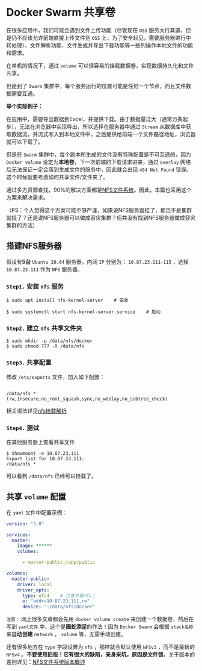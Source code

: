 # Docker Swarm 共享卷

在很多应用中，我们可能会遇到文件上传功能（尽管现在 `OSS` 服务大行其道，但是仍不应该允许前端直接上传文件到 `OSS` 上，为了安全起见，需要服务器进行中转处理）、文件解析功能、文件生成并导出下载功能等一些列操作本地文件的功能和需求。

在单机的情况下，通过 `volume` 可以很容易的挂载数据卷，实现数据持久化和文件共享。

但是到了 `Swarm` 集群中，每个服务运行的位置可能是任何一个节点，而且文件数据需要互通。

**举个实际例子：**

在应用中，需要导出数据到Excel，并提供下载。由于数据量过大（通常万条起步），无法在浏览器中实现导出，所以选择在服务器中通过 `Stream` 从数据库中获取数据流，并流式写入到本地文件中，之后提供给前端一个文件路径地址，浏览器就可以下载了。

但是在 `Swarm` 集群中，每个副本所生成的文件没有特殊配置是不可互通的，因为 `Docker volume` 设定为**本地卷**，下一次前端的下载请求进来，通过 `overlay` 网络后无法保证一定会落到生成文件的服务中，因此就会出现 `404 Not Found` 错误。这个时候就要考虑如何共享文件/文件夹了。

通过多方资源查找，90%的解决方案都是[NFS文件系统](../../../Linux/基础篇/文件系统/nfs/README.md)。因此，本篇也采用这个方案来解决需求。

（PS：个人觉得这个方案可能不够严谨，如果说NFS服务器挂了，那岂不是集群就挂了？还是说NFS服务器可以做成容灾集群？但并没有找到NFS服务器做成容灾集群的方法）

## 搭建NFS服务器

假设有**5台** `Ubuntu 20.04` 服务器，内网 `IP` 分别为： `10.87.23.111-115` ，选择 `10.87.23.111` 作为 `NFS` 服务器。

### `Step1.` 安装 `nfs` 服务

``` shell
$ sudo apt install nfs-kernel-server    # 安装

$ sudo systemctl start nfs-kernel-server.service    # 启动
```

### `Step2.` 建立 `nfs` 共享文件夹

``` shell
$ sudo mkdir -p /data/nfs/docker
$ sudo chmod 777 -R /data/nfs
```

### `Step3.` 共享配置

修改 `/etc/exports` 文件，加入如下配置：

``` 

/data/nfs *(rw,insecure,no_root_squash,sync,no_wdelay,no_subtree_check)
```

相关语法详见[nfs挂载解析](../../../Linux/基础篇/文件系统/nfs/挂载解析.md)

### `Step4.` 测试

在其他服务器上查看共享文件

``` shell
$ showmount -e 10.87.23.111
Export list for 10.87.23.111:
/data/nfs *
```

可以看到 `/data/nfs` 已经可以挂载了。

## 共享 `volume` 配置

在 `yaml` 文件中配置示例：

``` yaml
version: "3.8"

services:
  master:
    image: ******
    volumes:

      - master-public:/app/public

volumes:
  master-public:
    driver: local
    driver_opts:
      type: nfs4    # 注意不是nfs！
      o: "addr=10.87.23.111,rw"
      device: ":/data/nfs/docker"
```

`注意：` 网上很多文章都会先用 `docker volume create` 来创建一个数据卷，然后在写到 `yaml文件` 中，这个是**画蛇添足**的作法！因为 `Docker Swarm` 会根据 `stack名称` 来**自动创建** `network` ， `volume` 等，无需手动创建。

还有很多地方在 `type` 字段设置为 `nfs` ，那样就会默认使用 `NFSv3` ，而不是最新的 `NFSv4` 。**不要使用旧版！**它有很大的缺陷，亲身采坑，原因是**文件锁**，关于版本的差别详见：[NFS文件系统版本概述](../../../Linux/基础篇/文件系统/nfs/版本.md)
